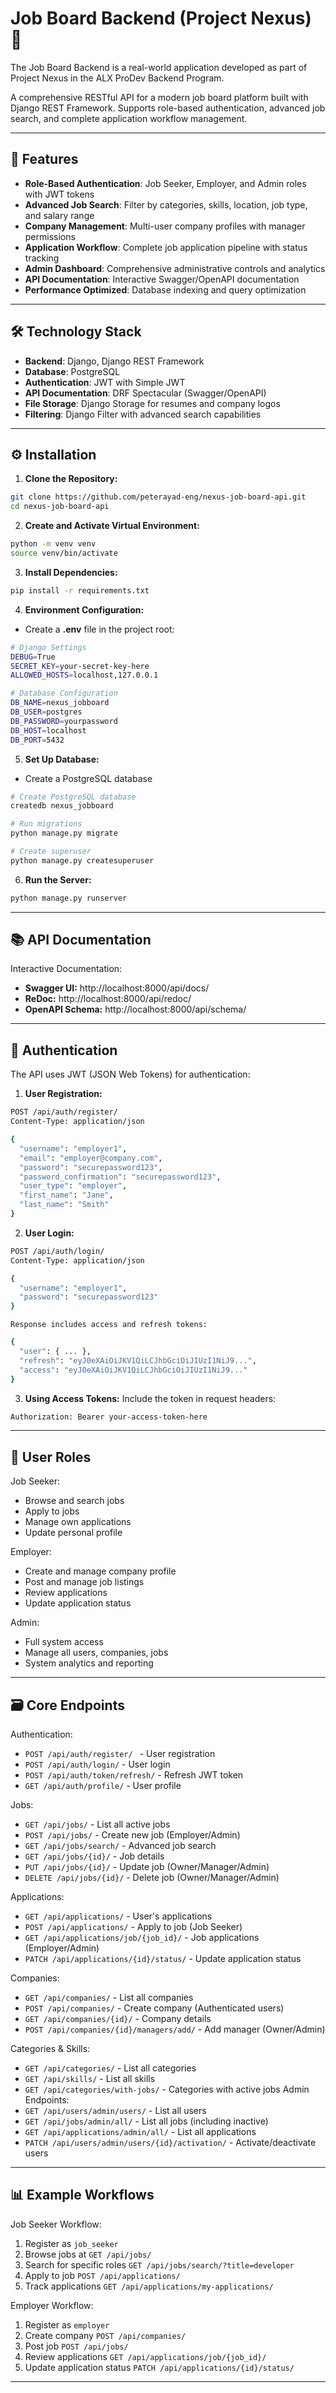 # Job Board Backend (Project Nexus) 🚀

The Job Board Backend is a real-world application developed as part of Project Nexus in the ALX ProDev Backend Program.

A comprehensive RESTful API for a modern job board platform built with Django REST Framework. Supports role-based authentication, advanced job search, and complete application workflow management.

---

## 🚀 Features

- **Role-Based Authentication**: Job Seeker, Employer, and Admin roles with JWT tokens
- **Advanced Job Search**: Filter by categories, skills, location, job type, and salary range
- **Company Management**: Multi-user company profiles with manager permissions
- **Application Workflow**: Complete job application pipeline with status tracking
- **Admin Dashboard**: Comprehensive administrative controls and analytics
- **API Documentation**: Interactive Swagger/OpenAPI documentation
- **Performance Optimized**: Database indexing and query optimization

---

## 🛠️  Technology Stack

- **Backend**: Django, Django REST Framework
- **Database**: PostgreSQL
- **Authentication**: JWT with Simple JWT
- **API Documentation**: DRF Spectacular (Swagger/OpenAPI)
- **File Storage**: Django Storage for resumes and company logos
- **Filtering**: Django Filter with advanced search capabilities

---

## ⚙️ Installation

1. **Clone the Repository:**
```bash
git clone https://github.com/peterayad-eng/nexus-job-board-api.git
cd nexus-job-board-api
```

2. **Create and Activate Virtual Environment:**
```bash
python -m venv venv
source venv/bin/activate
```

3. **Install Dependencies:**
```bash
pip install -r requirements.txt
```

4. **Environment Configuration:**
- Create a **.env** file in the project root:
```bash
# Django Settings
DEBUG=True
SECRET_KEY=your-secret-key-here
ALLOWED_HOSTS=localhost,127.0.0.1

# Database Configuration
DB_NAME=nexus_jobboard
DB_USER=postgres
DB_PASSWORD=yourpassword
DB_HOST=localhost
DB_PORT=5432
```

5. **Set Up Database:**
- Create a PostgreSQL database
```bash
# Create PostgreSQL database
createdb nexus_jobboard

# Run migrations
python manage.py migrate

# Create superuser
python manage.py createsuperuser
```

6. **Run the Server:**
```bash
python manage.py runserver
```

---

##  📚 API Documentation

Interactive Documentation:
- **Swagger UI:** http://localhost:8000/api/docs/
- **ReDoc:** http://localhost:8000/api/redoc/
- **OpenAPI Schema:** http://localhost:8000/api/schema/

---

##  🔐 Authentication

The API uses JWT (JSON Web Tokens) for authentication:

1. **User Registration:**
```bash
POST /api/auth/register/
Content-Type: application/json

{
  "username": "employer1",
  "email": "employer@company.com",
  "password": "securepassword123",
  "password_confirmation": "securepassword123",
  "user_type": "employer",
  "first_name": "Jane",
  "last_name": "Smith"
}
```

2. **User Login:**
```bash
POST /api/auth/login/
Content-Type: application/json

{
  "username": "employer1",
  "password": "securepassword123"
}
```
    Response includes access and refresh tokens:
```bash
{
  "user": { ... },
  "refresh": "eyJ0eXAiOiJKV1QiLCJhbGciOiJIUzI1NiJ9...",
  "access": "eyJ0eXAiOiJKV1QiLCJhbGciOiJIUzI1NiJ9..."
}
```

3. **Using Access Tokens:**
    Include the token in request headers:
```bash
Authorization: Bearer your-access-token-here
```

---

##  👥 User Roles

Job Seeker:
- Browse and search jobs
- Apply to jobs
- Manage own applications
- Update personal profile

Employer:
- Create and manage company profile
- Post and manage job listings
- Review applications
- Update application status

Admin:
- Full system access
- Manage all users, companies, jobs
- System analytics and reporting

---

##  🗃️ Core Endpoints

Authentication:
- `POST /api/auth/register/ ` - User registration
- `POST /api/auth/login/` - User login
- `POST /api/auth/token/refresh/` - Refresh JWT token
- `GET /api/auth/profile/` - User profile

Jobs:
- `GET /api/jobs/` - List all active jobs
- `POST /api/jobs/` - Create new job (Employer/Admin)
- `GET /api/jobs/search/` - Advanced job search
- `GET /api/jobs/{id}/` - Job details
- `PUT /api/jobs/{id}/` - Update job (Owner/Manager/Admin)
- `DELETE /api/jobs/{id}/` - Delete job (Owner/Manager/Admin)

Applications:
- `GET /api/applications/` - User's applications
- `POST /api/applications/` - Apply to job (Job Seeker)
- `GET /api/applications/job/{job_id}/` - Job applications (Employer/Admin)
- `PATCH /api/applications/{id}/status/` - Update application status

Companies:
- `GET /api/companies/` - List all companies
- `POST /api/companies/` - Create company (Authenticated users)
- `GET /api/companies/{id}/` - Company details
- `POST /api/companies/{id}/managers/add/` - Add manager (Owner/Admin)

Categories & Skills:
- `GET /api/categories/` - List all categories
- `GET /api/skills/` - List all skills
- `GET /api/categories/with-jobs/` - Categories with active jobs
Admin Endpoints:
- `GET /api/users/admin/users/` - List all users
- `GET /api/jobs/admin/all/` - List all jobs (including inactive)
- `GET /api/applications/admin/all/` - List all applications
- `PATCH /api/users/admin/users/{id}/activation/` - Activate/deactivate users

---

##  📊 Example Workflows

Job Seeker Workflow:
1. Register as `job_seeker`
2. Browse jobs at `GET /api/jobs/`
3. Search for specific roles `GET /api/jobs/search/?title=developer`
4. Apply to job `POST /api/applications/`
5. Track applications `GET /api/applications/my-applications/`

Employer Workflow:
1. Register as `employer`
2. Create company `POST /api/companies/`
3. Post job `POST /api/jobs/`
4. Review applications `GET /api/applications/job/{job_id}/`
5. Update application status `PATCH /api/applications/{id}/status/`

---

